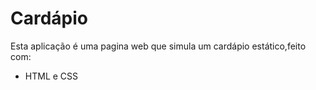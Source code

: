 # Cardápio

Esta aplicação é uma pagina web que simula um cardápio estático,feito com:

- HTML e CSS